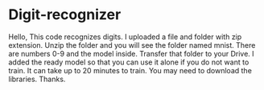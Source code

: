 # Digit-recognizer

Hello,
This code recognizes digits. 
I uploaded a file and folder with zip extension. 
Unzip the folder and you will see the folder named mnist. 
There are numbers 0-9 and the model inside.
Transfer that folder to your Drive. 
I added the ready model so that you can use it alone if you do not want to train. 
It can take up to 20 minutes to train. 
You may need to download the libraries.
Thanks.
